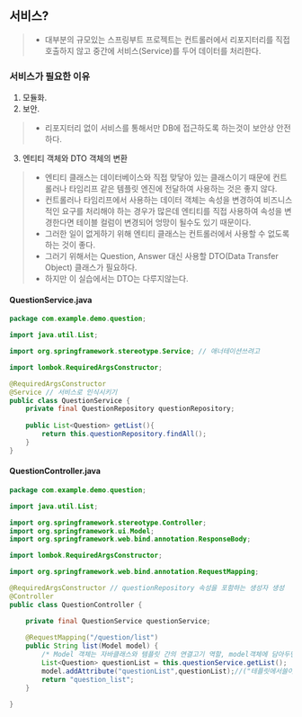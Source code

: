 ## 서비스?
> * 대부분의 규모있는 스프링부트 프로젝트는 컨트롤러에서 리포지터리를 직접 호출하지 않고 중간에 서비스(Service)를 두어 데이터를 처리한다. 

### 서비스가 필요한 이유
1. 모듈화.
2. 보안.
> * 리포지터리 없이 서비스를 통해서만 DB에 접근하도록 하는것이 보안상 안전하다.
3. 엔티티 객체와 DTO 객체의 변환
> * 엔티티 클래스는 데이터베이스와 직접 맞닿아 있는 클래스이기 때문에 
> 컨트롤러나 타임리프 같은 템플릿 엔진에 전달하여 사용하는 것은 좋지 않다.
> * 컨트롤러나 타임리프에서 사용하는 데이터 객체는 속성을 변경하여 비즈니스적인 요구를 처리해야 하는 경우가 많은데
>  엔티티를 직접 사용하여 속성을 변경한다면 테이블 컬럼이 변경되어 엉망이 될수도 있기 때문이다.
> * 그러한 일이 없게하기 위해 엔티티 클래스는 컨트롤러에서 사용할 수 없도록 하는 것이 좋다.
> * 그러기 위해서는 Question, Answer 대신 사용할 DTO(Data Transfer Object) 클래스가 필요하다.
> * 하지만 이 실습에서는 DTO는 다루지않는다.

#### QuestionService.java
```Java
package com.example.demo.question;

import java.util.List;

import org.springframework.stereotype.Service; // 애너테이션쓰려고

import lombok.RequiredArgsConstructor;

@RequiredArgsConstructor
@Service // 서비스로 인식시키기
public class QuestionService {
	private final QuestionRepository questionRepository;
	
	public List<Question> getList(){
		return this.questionRepository.findAll();
	}
}

```
#### QuestionController.java
```Java
package com.example.demo.question;

import java.util.List;

import org.springframework.stereotype.Controller;
import org.springframework.ui.Model;
import org.springframework.web.bind.annotation.ResponseBody;

import lombok.RequiredArgsConstructor;

import org.springframework.web.bind.annotation.RequestMapping;

@RequiredArgsConstructor // questionRepository 속성을 포함하는 생성자 생성
@Controller
public class QuestionController {

	private final QuestionService questionService;
	
	@RequestMapping("/question/list")
	public String list(Model model) {
		/* Model 객체는 자바클래스와 템플릿 간의 연결고기 역할, model객체에 담아두면 템플릿에서 그 값 사용 가능 */
		List<Question> questionList = this.questionService.getList();
		model.addAttribute("questionList",questionList);//("테플릿에서쓸이름",보낼데이터)
		return "question_list";
	}
	
}
```
